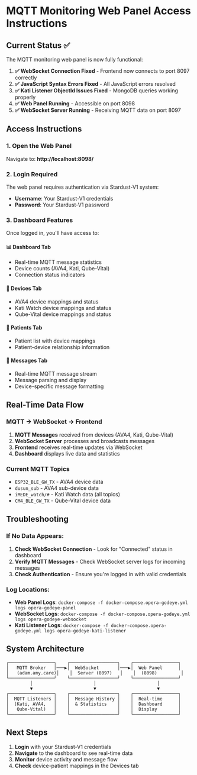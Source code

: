 # MQTT Monitoring Web Panel Access Instructions

## Current Status ✅
The MQTT monitoring web panel is now fully functional:

1. **✅ WebSocket Connection Fixed** - Frontend now connects to port 8097 correctly
2. **✅ JavaScript Syntax Errors Fixed** - All JavaScript errors resolved
3. **✅ Kati Listener ObjectId Issues Fixed** - MongoDB queries working properly
4. **✅ Web Panel Running** - Accessible on port 8098
5. **✅ WebSocket Server Running** - Receiving MQTT data on port 8097

## Access Instructions

### 1. Open the Web Panel
Navigate to: **http://localhost:8098/**

### 2. Login Required
The web panel requires authentication via Stardust-V1 system:
- **Username**: Your Stardust-V1 credentials
- **Password**: Your Stardust-V1 password

### 3. Dashboard Features
Once logged in, you'll have access to:

#### 📊 **Dashboard Tab**
- Real-time MQTT message statistics
- Device counts (AVA4, Kati, Qube-Vital)
- Connection status indicators

#### 📱 **Devices Tab**
- AVA4 device mappings and status
- Kati Watch device mappings and status
- Qube-Vital device mappings and status

#### 👥 **Patients Tab**
- Patient list with device mappings
- Patient-device relationship information

#### 📨 **Messages Tab**
- Real-time MQTT message stream
- Message parsing and display
- Device-specific message formatting

## Real-Time Data Flow

### MQTT → WebSocket → Frontend
1. **MQTT Messages** received from devices (AVA4, Kati, Qube-Vital)
2. **WebSocket Server** processes and broadcasts messages
3. **Frontend** receives real-time updates via WebSocket
4. **Dashboard** displays live data and statistics

### Current MQTT Topics
- `ESP32_BLE_GW_TX` - AVA4 device data
- `dusun_sub` - AVA4 sub-device data
- `iMEDE_watch/#` - Kati Watch data (all topics)
- `CM4_BLE_GW_TX` - Qube-Vital device data

## Troubleshooting

### If No Data Appears:
1. **Check WebSocket Connection** - Look for "Connected" status in dashboard
2. **Verify MQTT Messages** - Check WebSocket server logs for incoming messages
3. **Check Authentication** - Ensure you're logged in with valid credentials

### Log Locations:
- **Web Panel Logs**: `docker-compose -f docker-compose.opera-godeye.yml logs opera-godeye-panel`
- **WebSocket Logs**: `docker-compose -f docker-compose.opera-godeye.yml logs opera-godeye-websocket`
- **Kati Listener Logs**: `docker-compose -f docker-compose.opera-godeye.yml logs opera-godeye-kati-listener`

## System Architecture

```
┌─────────────────┐    ┌──────────────────┐    ┌─────────────────┐
│   MQTT Broker   │───▶│  WebSocket       │───▶│  Web Panel      │
│   (adam.amy.care)│    │  Server (8097)   │    │  (8098)         │
└─────────────────┘    └──────────────────┘    └─────────────────┘
         │                       │                       │
         ▼                       ▼                       ▼
┌─────────────────┐    ┌──────────────────┐    ┌─────────────────┐
│  MQTT Listeners │    │  Message History │    │  Real-time      │
│  (Kati, AVA4,   │    │  & Statistics    │    │  Dashboard      │
│   Qube-Vital)   │    │                  │    │  Display        │
└─────────────────┘    └──────────────────┘    └─────────────────┘
```

## Next Steps
1. **Login** with your Stardust-V1 credentials
2. **Navigate** to the dashboard to see real-time data
3. **Monitor** device activity and message flow
4. **Check** device-patient mappings in the Devices tab 